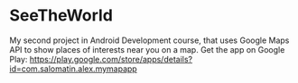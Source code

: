 # SeeTheWorld
My second project in Android Development course, that uses Google Maps API to show places of interests near you on a map.
Get the app on Google Play: https://play.google.com/store/apps/details?id=com.salomatin.alex.mymapapp
